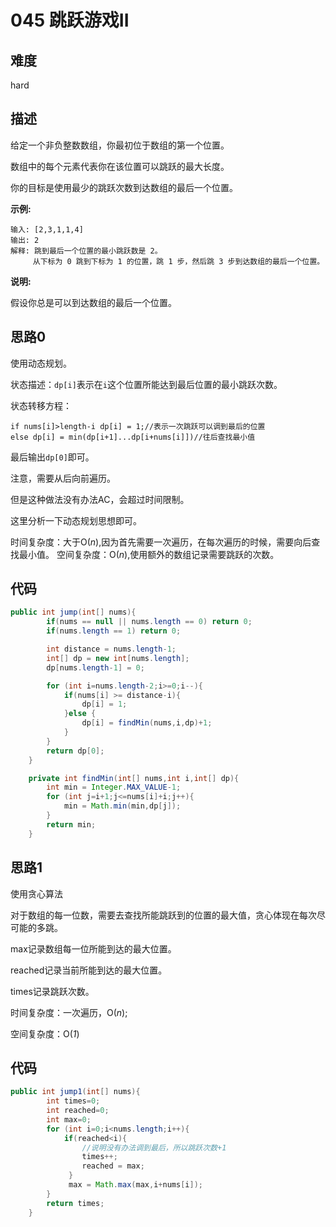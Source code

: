 # 045 跳跃游戏II

## 难度

hard

## 描述


给定一个非负整数数组，你最初位于数组的第一个位置。

数组中的每个元素代表你在该位置可以跳跃的最大长度。

你的目标是使用最少的跳跃次数到达数组的最后一个位置。

**示例:**

```
输入: [2,3,1,1,4]
输出: 2
解释: 跳到最后一个位置的最小跳跃数是 2。
     从下标为 0 跳到下标为 1 的位置，跳 1 步，然后跳 3 步到达数组的最后一个位置。
```

**说明:**

假设你总是可以到达数组的最后一个位置。

## 思路0

使用动态规划。

状态描述：`dp[i]`表示在`i`这个位置所能达到最后位置的最小跳跃次数。

状态转移方程：

```
if nums[i]>length-i dp[i] = 1;//表示一次跳跃可以调到最后的位置
else dp[i] = min(dp[i+1]...dp[i+nums[i]])//往后查找最小值
```

最后输出`dp[0]`即可。

注意，需要从后向前遍历。

但是这种做法没有办法AC，会超过时间限制。

这里分析一下动态规划思想即可。

时间复杂度：大于O(*n*),因为首先需要一次遍历，在每次遍历的时候，需要向后查找最小值。
空间复杂度：O(*n*),使用额外的数组记录需要跳跃的次数。

## 代码

```java
public int jump(int[] nums){
        if(nums == null || nums.length == 0) return 0;
        if(nums.length == 1) return 0;

        int distance = nums.length-1;
        int[] dp = new int[nums.length];
        dp[nums.length-1] = 0;

        for (int i=nums.length-2;i>=0;i--){
            if(nums[i] >= distance-i){
                dp[i] = 1;
            }else {
                dp[i] = findMin(nums,i,dp)+1;
            }
        }
        return dp[0];
    }

    private int findMin(int[] nums,int i,int[] dp){
        int min = Integer.MAX_VALUE-1;
        for (int j=i+1;j<=nums[i]+i;j++){
            min = Math.min(min,dp[j]);
        }
        return min;
    }
```

## 思路1

使用贪心算法

对于数组的每一位数，需要去查找所能跳跃到的位置的最大值，贪心体现在每次尽可能的多跳。

max记录数组每一位所能到达的最大位置。

reached记录当前所能到达的最大位置。

times记录跳跃次数。

时间复杂度：一次遍历，O(*n*);

空间复杂度：O(*1*)

## 代码

```java 
public int jump1(int[] nums){
        int times=0;
        int reached=0;
        int max=0;
        for (int i=0;i<nums.length;i++){
            if(reached<i){
                //说明没有办法调到最后，所以跳跃次数+1
                times++;
                reached = max;
             }
             max = Math.max(max,i+nums[i]);
        }
        return times;
    }
```


